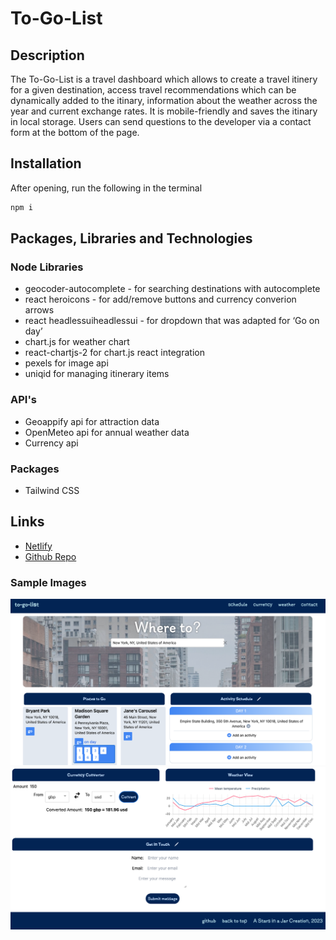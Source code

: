 # To-Go-List

## Description

The To-Go-List is a travel dashboard which allows to create a travel itinery for a given destination, access travel recommendations which can be dynamically added to the itinary, information about the weather across the year and current exchange rates. It is mobile-friendly and saves the itinary in local storage. Users can send questions to the developer via a contact form at the bottom of the page. 

## Installation

After opening, run the following in the terminal
~~~ js
npm i
~~~

## Packages, Libraries and Technologies

### Node Libraries
- geocoder-autocomplete - for searching destinations with autocomplete
- react heroicons - for add/remove buttons and currency converion arrows
- react headlessuiheadlessui - for dropdown that was adapted for ‘Go on day’
- chart.js for weather chart
- react-chartjs-2 for chart.js react integration
- pexels for image api
- uniqid for managing itinerary items

### API's
- Geoappify api for attraction data
- OpenMeteo api for annual weather data
- Currency api

### Packages
- Tailwind CSS

## Links
- [Netlify](https://main--gentle-faun-f6742b.netlify.app)
- [Github Repo](https://github.com/Sam010000101/to-go-list)

### Sample Images
![Image of Upper Section of Website](src/images/sample-upper.png)
![Image of Lower Section of Website](src/images/sample-lower.png)